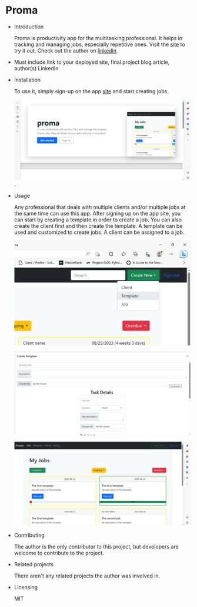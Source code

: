 # Proma

- Introduction
  
	Proma is productivity app for the multitasking professional. It helps in tracking and managing jobs, especially repetitive ones. Visit the [site](proma.abunabil.tech) to try it out. Check out the author on [linkedin](https://www.linkedin.com/in/ruhullahi-muhammad-82891a90). 
- Must include link to your deployed site, final project blog article, author(s) LinkedIn

- Installation

	To use it, simply sign-up on the app  [site](proma.abunabil.tech) and start creating jobs.

	![landing page](landing.png).

- Usage

	Any professional that deals with multiple clients and/or multiple jobs at the same time can use this app. After signing up on the app site, you can start by creating a 	template in order to create a job. You can also create the client first and then create the template. A template can be used and customized to create jobs. A client can be assigned to a job.

	![sign up page](new.png)

	![create template](create_template.png)

	![dashboard](landing1.png)

- Contributing

	The author is the only contributor to this project, but developers are welcome to contribute to the project.

- Related projects

	There aren't any related projects the author was involved in.

- Licensing

	MIT
